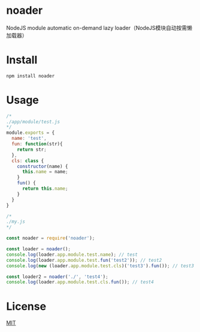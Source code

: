 # noader
NodeJS module automatic on-demand lazy loader（NodeJS模块自动按需懒加载器）

# Install

```bash
npm install noader
```

# Usage

```javascript
/*
./app/module/test.js
*/
module.exports = {
  name: 'test',
  fun: function(str){
    return str;
  },
  cls: class {
    constructor(name) {
      this.name = name;
    }
    fun() {
      return this.name;
    }
  }
}

/*
./my.js
*/

const noader = require('noader');

const loader = noader();
console.log(loader.app.module.test.name); // test
console.log(loader.app.module.test.fun('test2')); // test2
console.log(new (loader.app.module.test.cls)('test3').fun()); // test3

const loader2 = noader('./', 'test4');
console.log(loader.app.module.test.cls.fun()); // test4

```

# License

[MIT](LICENSE)
